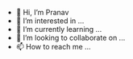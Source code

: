 - 👋 Hi, I’m Pranav
- 👀 I’m interested in ...
- 🌱 I’m currently learning ...
- 💞️ I’m looking to collaborate on ...
- 📫 How to reach me ...

<!---
Pranav-RSL-Learning/Pranav-RSL-Learning is a ✨ special ✨ repository because its `README.md` (this file) appears on your GitHub profile.
You can click the Preview link to take a look at your changes.
--->

